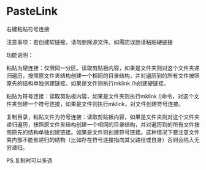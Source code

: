 # PasteLink
右键粘贴符号连接

注意事项：若创建软链接，请勿删除源文件。如需防误删请粘贴硬链接

功能说明：

粘贴为硬连接：仅限同一分区。读取剪贴板内容，如果是文件夹则对这个文件夹递归遍历，按照原文件夹结构创建一个相同的目录结构，并对遍历到的所有文件按照原先的结构单独创建链接。如果是文件则执行mklink /h创建硬链接。

粘贴为符号连接：读取剪贴板内容，如果是文件夹则执行mklink /j命令，对这个文件夹创建一个符号连接，如果是文件则执行mklink，对文件创建符号连接。

复制目录，粘贴文件为符号连接：读取剪贴板内容，如果是文件夹则对这个文件夹递归遍历，按照原文件夹结构创建一个相同的目录结构，并对遍历到的所有文件按照原先的结构单独创建链接。如果是文件则创建符号链接。这种情况下要注意文件夹内部不能有递归的结构（比如存在符号连接指向其父路径或自身）否则会陷入无穷递归。

PS.复制时可以多选



